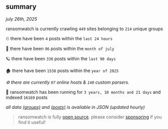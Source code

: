 
## summary
_july 26th, 2025_

ransomwatch is currently crawling `449` sites belonging to `214` unique groups

⏲ there have been `4` posts within the `last 24 hours`

🦈 there have been `96` posts within the `month of july`

🪐 there have been `336` posts within the `last 90 days`

🏚 there have been `1538` posts within the `year of 2025`

_⚙️ there are currently `97` online hosts & `140` custom parsers._

🦕 ransomwatch has been running for `3 years, 10 months and 21 days` and indexed `16169` posts

_all data  [(groups)](http://ransomwhat.telemetry.ltd/groups) and [(posts)](http://ransomwhat.telemetry.ltd/posts) is available in JSON (updated hourly)_

> ransomwatch is fully [open source](https://github.com/joshhighet/ransomwatch#ransomwatch--). please consider [sponsoring](https://github.com/sponsors/joshhighet) if you find it useful!
